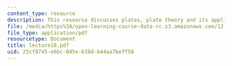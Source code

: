 ```yaml
---
content_type: resource
description: This resource discusses plates, plate theory and its application.
file: /media/https%3A/open-learning-course-data-rc.s3.amazonaws.com/12-520-geodynamics-fall-2006/25cf8745e6bc045e638db44aa7beff58_lecture18.pdf
file_type: application/pdf
resourcetype: Document
title: lecture18.pdf
uid: 25cf8745-e6bc-045e-638d-b44aa7beff58
---
```

